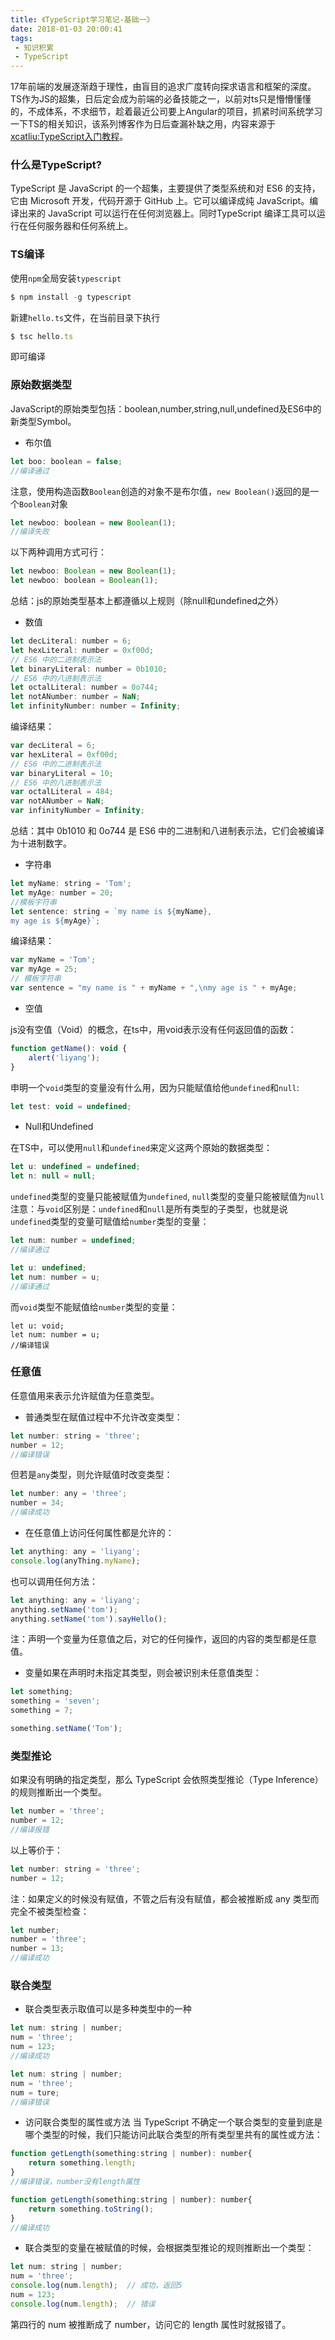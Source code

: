 ```yaml
---
title: 《TypeScript学习笔记-基础一》
date: 2018-01-03 20:00:41
tags:
 - 知识积累
 - TypeScript
---
```

17年前端的发展逐渐趋于理性，由盲目的追求广度转向探求语言和框架的深度。TS作为JS的超集，日后定会成为前端的必备技能之一，以前对ts只是懵懵懂懂的，不成体系，不求细节，趁着最近公司要上Angular的项目，抓紧时间系统学习一下TS的相关知识，该系列博客作为日后查漏补缺之用，内容来源于[xcatliu:TypeScript入门教程](https://www.gitbook.com/book/xcatliu/typescript-tutorial/details)。

### 什么是TypeScript?
TypeScript 是 JavaScript 的一个超集，主要提供了类型系统和对 ES6 的支持，它由 Microsoft 开发，代码开源于 GitHub 上。它可以编译成纯 JavaScript。编译出来的 JavaScript 可以运行在任何浏览器上。同时TypeScript 编译工具可以运行在任何服务器和任何系统上。

### TS编译
使用`npm`全局安装`typescript`
```javascript
$ npm install -g typescript
```
新建`hello.ts`文件，在当前目录下执行
```javascript
$ tsc hello.ts
```
即可编译

### 原始数据类型
JavaScript的原始类型包括：boolean,number,string,null,undefined及ES6中的新类型Symbol。
* 布尔值

```javascript
let boo: boolean = false;
//编译通过
```
注意，使用构造函数`Boolean`创造的对象不是布尔值，`new Boolean()`返回的是一个`Boolean`对象
```javascript
let newboo: boolean = new Boolean(1);
//编译失败
```
以下两种调用方式可行：
```javascript
let newboo: Boolean = new Boolean(1);
let newboo: boolean = Boolean(1);
```

总结：js的原始类型基本上都遵循以上规则（除null和undefined之外）

* 数值

```javascript
let decLiteral: number = 6;
let hexLiteral: number = 0xf00d;
// ES6 中的二进制表示法
let binaryLiteral: number = 0b1010;
// ES6 中的八进制表示法
let octalLiteral: number = 0o744;
let notANumber: number = NaN;
let infinityNumber: number = Infinity;
```
编译结果：
```javascript
var decLiteral = 6;
var hexLiteral = 0xf00d;
// ES6 中的二进制表示法
var binaryLiteral = 10;
// ES6 中的八进制表示法
var octalLiteral = 484;
var notANumber = NaN;
var infinityNumber = Infinity;
```
总结：其中 0b1010 和 0o744 是 ES6 中的二进制和八进制表示法，它们会被编译为十进制数字。

* 字符串

```javascript
let myName: string = 'Tom';
let myAge: number = 20;
//模板字符串
let sentence: string = `my name is ${myName}, 
my age is ${myAge}`;
```
编译结果：
```javascript
var myName = 'Tom';
var myAge = 25;
// 模板字符串
var sentence = "my name is " + myName + ",\nmy age is " + myAge;
```

* 空值

js没有空值（Void）的概念，在ts中，用void表示没有任何返回值的函数：
```javascript
function getName(): void {
    alert('liyang');
}
```
申明一个`void`类型的变量没有什么用，因为只能赋值给他`undefined`和`null`:
```javascript
let test: void = undefined;
```

* Null和Undefined

在TS中，可以使用`null`和`undefined`来定义这两个原始的数据类型：
```javascript
let u: undefined = undefined;
let n: null = null;
```
`undefined`类型的变量只能被赋值为`undefined`,  `null`类型的变量只能被赋值为`null`
注意：与`void`区别是：`undefined`和`null`是所有类型的子类型，也就是说`undefined`类型的变量可赋值给`number`类型的变量：
```javascript
let num: number = undefined;
//编译通过

let u: undefined;
let num: number = u;
//编译通过
```
而`void`类型不能赋值给`number`类型的变量：
```
let u: void;
let num: number = u;
//编译错误
```

### 任意值
任意值用来表示允许赋值为任意类型。
* 普通类型在赋值过程中不允许改变类型：

```javascript
let number: string = 'three';
number = 12;
//编译错误
```
但若是`any`类型，则允许赋值时改变类型：
```javascript
let number: any = 'three';
number = 34;
//编译成功
```
* 在任意值上访问任何属性都是允许的：

```javascript
let anything: any = 'liyang';
console.log(anyThing.myName);
```
也可以调用任何方法：
```javascript
let anything: any = 'liyang';
anything.setName('tom');
anything.setName('tom').sayHello();
```
注：声明一个变量为任意值之后，对它的任何操作，返回的内容的类型都是任意值。

* 变量如果在声明时未指定其类型，则会被识别未任意值类型：
```javascript
let something;
something = 'seven';
something = 7;

something.setName('Tom');
```

### 类型推论
如果没有明确的指定类型，那么 TypeScript 会依照类型推论（Type Inference）的规则推断出一个类型。

```javascript
let number = 'three';
number = 12;
//编译报错
```
以上等价于：
```javascript
let number: string = 'three';
number = 12;
```
注：如果定义的时候没有赋值，不管之后有没有赋值，都会被推断成 any 类型而完全不被类型检查：
```javascript
let number;
number = 'three';
number = 13;
//编译成功
```

### 联合类型

* 联合类型表示取值可以是多种类型中的一种

```javascript
let num: string | number;
num = 'three';
num = 123;
//编译成功

let num: string | number;
num = 'three';
num = ture;
//编译错误
```
* 访问联合类型的属性或方法
当 TypeScript 不确定一个联合类型的变量到底是哪个类型的时候，我们只能访问此联合类型的所有类型里共有的属性或方法：

```javascript
function getLength(something:string | number): number{
    return something.length;
}
//编译错误，number没有length属性

function getLength(something:string | number): number{
    return something.toString();
}
//编译成功
```
* 联合类型的变量在被赋值的时候，会根据类型推论的规则推断出一个类型：

```javascript
let num: string | number;
num = 'three';
console.log(num.length);  // 成功，返回5
num = 123;
console.log(num.length);  // 错误
```
第四行的 num 被推断成了 number，访问它的 length 属性时就报错了。
